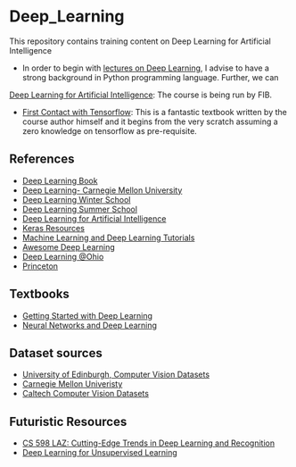 # Deep_Learning
This repository contains training content on Deep Learning for Artificial Intelligence

* In order to begin with [lectures on Deep Learning](https://upc-mai-dl.github.io/), I advise to have a strong background in Python programming language. Further, we can 

[Deep Learning for Artificial Intelligence](http://dlai.deeplearning.barcelona/): The course is being run by FIB. 

* [First Contact with Tensorflow](http://jorditorres.org/research-teaching/tensorflow/first-contact-with-tensorflow-book/first-contact-with-tensorflow/): This is a fantastic textbook written by the course author himself and it begins from the very scratch assuming a zero knowledge on tensorflow as pre-requisite. 

## References
* [Deep Learning Book](http://www.deeplearningbook.org/)
* [Deep Learning- Carnegie Mellon University](http://deeplearning.cs.cmu.edu/)
* [Deep Learning Winter School](https://telecombcn-dl.github.io/2018-idl/)
* [Deep Learning Summer School](https://telecombcn-dl.github.io/2018-dlcv/)
* [Deep Learning for Artificial Intelligence](https://telecombcn-dl.github.io/2017-dlai/)
* [Keras Resources](https://github.com/fchollet/keras-resources/blob/master/README.md)
* [Machine Learning and Deep Learning Tutorials](https://github.com/ujjwalkarn/Machine-Learning-Tutorials)
* [Awesome Deep Learning](https://github.com/ChristosChristofidis/awesome-deep-learning#tutorials)
* [Deep Learning @Ohio](http://ace.cs.ohiou.edu/~razvan/courses/dl6890/index.html)
* [Princeton](http://3dvision.princeton.edu/courses.html)
## Textbooks
* [Getting Started with Deep Learning]()
* [Neural Networks and Deep Learning](http://neuralnetworksanddeeplearning.com)

## Dataset sources
* [University of Edinburgh, Computer Vision Datasets](http://homepages.inf.ed.ac.uk/rbf/CVonline/Imagedbase.htm#remote)
* [Carnegie Mellon Univeristy](https://www.cs.cmu.edu/~cil/v-images.html)
* [Caltech Computer Vision Datasets](http://www.vision.caltech.edu/archive.html)


## Futuristic Resources
* [CS 598 LAZ: Cutting-Edge Trends in Deep Learning and Recognition](http://slazebni.cs.illinois.edu/spring17/)
* [Deep Learning for Unsupervised Learning](https://sites.google.com/view/berkeley-cs294-158-sp19/home)

